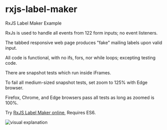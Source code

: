 # rxjs-label-makerRxJS Label Maker ExampleRxJs is used to handle all events from 122 form inputs; no event listeners.The tabbed responsive web page produces "fake" mailing labels upon valid input.All code is functional, with no ifs, fors, nor while loops; excepting testing code.There are snapshot tests which run inside iFrames.To fail all medium-sized snapshot tests, set zoom to 125% with Edge browser. Firefox, Chrome, and Edge browsers pass all tests as long as zoomed is 100%.Try [RxJS Label Maker online](https://steenhansen.github.io/rxjs-label-maker/), Requires ES6.![visual explanation](https://raw.githubusercontent.com/steenhansen/rxjs-label-maker/main/lib/can_nz_usa.png.png)